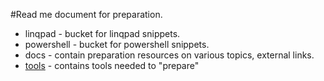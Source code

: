 #Read me document for preparation.

- linqpad - bucket for linqpad snippets.
- powershell - bucket for powershell snippets.
- docs - contain preparation resources on various topics, external links.
- [tools](/tools/readme) - contains tools needed to "prepare"